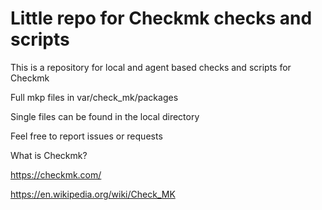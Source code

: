 # Little repo for Checkmk checks and scripts

This is a repository for local and agent based checks and scripts for Checkmk

Full mkp files in var/check_mk/packages

Single files can be found in the local directory

Feel free to report issues or requests

What is Checkmk?

https://checkmk.com/

https://en.wikipedia.org/wiki/Check_MK
